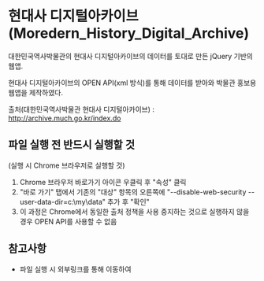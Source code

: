# **현대사 디지털아카이브(Moredern_History_Digital_Archive)**

대한민국역사박물관의 현대사 디지털아카이브의 데이터를 토대로 만든 jQuery 기반의 웹앱.

현대사 디지털아카이브의 OPEN API(xml 방식)를 통해 데이터를 받아와 박물관 홍보용 웹앱을 제작하였다.

출처(대한민국역사박물관 현대사 디지털아카이브) : http://archive.much.go.kr/index.do



## 파일 실행 전 반드시 실행할 것

(실행 시 Chrome 브라우저로 실행할 것)

1. Chrome 브라우저 바로가기 아이콘 우클릭 후 "속성" 클릭
2. "바로 가기" 탭에서 기존의 "대상" 항목의 오른쪽에 "--disable-web-security --user-data-dir=c:\my\data" 추가 후 "확인"
3. 이 과정은 Chrome에서 동일한 출처 정책을 사용 중지하는 것으로 실행하지 않을 경우 OPEN API를 사용할 수 없음



## 참고사항

* 파일 실행 시 외부링크를 통해 이동하여 <script>가 실행되는 경우 때때로 실행이 되지 않을 때가 있음

  (기존에는 'F5'키를 반드시 입력해야 제대로된 화면이 출력되었으나 <body> 태그 안에 <script>를 입력함으로써 불편함을 줄이도록 수정하였음)

* 하지만 같은 상황에서도 때때로 실행이 될 때가 있고 되지 않을 때가 있음

  (작성자의 개발환경 문제일 수도 있고, 작성자의 코딩 문제일 수도 있음)

* **만약 제대로 실행이 되지 않을 경우 'F5' 키를 입력하여 새로고침 시 올바른 화면이 출력됨**



### 기능 설명

1. 가장 먼저 main.html을 실행하면 메인 화면을 통해 사용자가 메뉴를 선택할 수 있도록 함

2. 단 화면 우측상단에 있는 로그인 버튼을 통해 로그인에 성공했을 경우 메뉴를 선택할 수 있음

   (현재 DB에 연동되어 있지 않아 회원의 아이디와 비밀번호 조회가 불가능하므로 ID 텍스트박스와 PW 텍스트박스가 입력되어 있으면 로그인 성공 처리하였음)

3. 로그인 성공 시 각 메뉴(링크)를 선택하면 해당 기능 출력(외부링크를 통해 다른 html 파일로 이동)

4. '소개' 메뉴는 해당 웹앱에 어떤 정보들이 있는지 소개되어 있음.

5. 각 메뉴들은(소개, 홍보영상 제외) 현대사 디지털아카이브의 OPEN API를 xml 방식으로 받아와 각자 모두 다른 데이터를 가지고 있으며 해당 리스트 선택 시 액션시트를 통해 자세한 정보를 볼 수 있고 링크를 클릭하면 정보의 출처(현대사 디지털아카이브)로 이동함

6. 마지막 '홍보영상' 메뉴는 "Youtube_Iframe_API"를 통해 유튜브 플레이어로 대한민국역사박물관 홍보영상을 시청할 수 있도록 함

7. 화면 좌측상단의 '메뉴' 버튼을 클릭하면 메뉴들이 나타나고 그 메뉴들을 선택 시 마찬가지로  해당 html 파일로 이동

8. 화면 우측상단의 '로그아웃' 버튼을 클릭하면 메인 화면으로 이동하고 다시 로그인하도록 함

